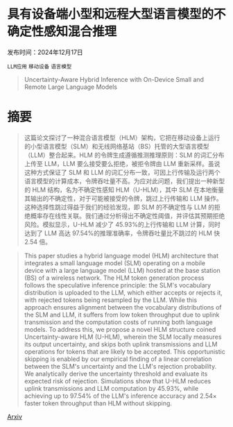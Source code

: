 # 具有设备端小型和远程大型语言模型的不确定性感知混合推理

发布时间：2024年12月17日

`LLM应用` `移动设备` `语言模型`

> Uncertainty-Aware Hybrid Inference with On-Device Small and Remote Large Language Models

# 摘要

> 这篇论文探讨了一种混合语言模型（HLM）架构，它把在移动设备上运行的小型语言模型（SLM）和无线网络基站（BS）托管的大型语言模型（LLM）整合起来。HLM 的令牌生成遵循推测推理原则：SLM 的词汇分布上传至 LLM，LLM 要么接受要么拒绝，被拒令牌由 LLM 重新采样。虽说这种方式保证了 SLM 和 LLM 的词汇分布一致，可因上行传输及运行两个语言模型的计算成本，令牌吞吐量不高。为应对此问题，我们提出一种新型的 HLM 结构，名为不确定性感知 HLM（U-HLM），其中 SLM 在本地衡量其输出的不确定性，对于可能被接受的令牌，跳过上行传输和 LLM 操作。这种选择性跳过得益于我们的经验发现，即 SLM 的不确定性与 LLM 的拒绝概率存在线性关联。我们通过分析得出不确定性阈值，并评估其预期拒绝风险。模拟显示，U-HLM 减少了 45.93%的上行传输和 LLM 计算，同时达到了 LLM 高达 97.54%的推理准确率，令牌吞吐量比不跳过的 HLM 快 2.54 倍。

> This paper studies a hybrid language model (HLM) architecture that integrates a small language model (SLM) operating on a mobile device with a large language model (LLM) hosted at the base station (BS) of a wireless network. The HLM token generation process follows the speculative inference principle: the SLM's vocabulary distribution is uploaded to the LLM, which either accepts or rejects it, with rejected tokens being resampled by the LLM. While this approach ensures alignment between the vocabulary distributions of the SLM and LLM, it suffers from low token throughput due to uplink transmission and the computation costs of running both language models. To address this, we propose a novel HLM structure coined Uncertainty-aware HLM (U-HLM), wherein the SLM locally measures its output uncertainty, and skips both uplink transmissions and LLM operations for tokens that are likely to be accepted. This opportunistic skipping is enabled by our empirical finding of a linear correlation between the SLM's uncertainty and the LLM's rejection probability. We analytically derive the uncertainty threshold and evaluate its expected risk of rejection. Simulations show that U-HLM reduces uplink transmissions and LLM computation by 45.93%, while achieving up to 97.54% of the LLM's inference accuracy and 2.54$\times$ faster token throughput than HLM without skipping.

[Arxiv](https://arxiv.org/abs/2412.12687)